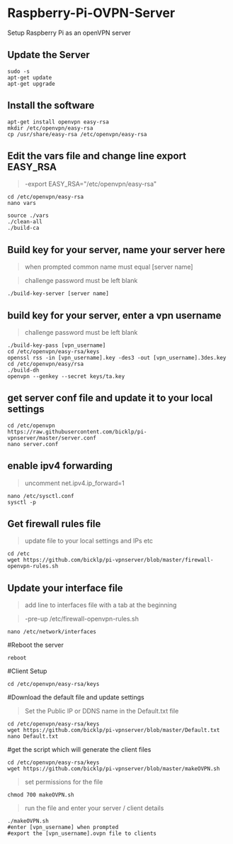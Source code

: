 # Raspberry-Pi-OVPN-Server
Setup Raspberry Pi as an openVPN server

## Update the Server
```
sudo -s
apt-get update
apt-get upgrade
```

## Install the software
```
apt-get install openvpn easy-rsa
mkdir /etc/openvpn/easy-rsa
cp /usr/share/easy-rsa /etc/openvpn/easy-rsa
```

## Edit the vars file and change line export EASY_RSA
>-export EASY_RSA="/etc/openvpn/easy-rsa"

```
cd /etc/openvpn/easy-rsa
nano vars
```

```
source ./vars
./clean-all
./build-ca
```
## Build key for your server, name your server here
>when prompted common name must equal [server name]

>challenge password must be left blank

```
./build-key-server [server name]
```


## build key for your server, enter a vpn username
>challenge password must be left blank

```
./build-key-pass [vpn_username]
cd /etc/openvpn/easy-rsa/keys
openssl rss -in [vpn_username].key -des3 -out [vpn_username].3des.key
cd /etc/openvpn/easy/rsa
./build-dh
openvpn --genkey --secret keys/ta.key
```
## get server conf file and update it to your local settings
```
cd /etc/openvpn
https://raw.githubusercontent.com/bicklp/pi-vpnserver/master/server.conf
nano server.conf
```
## enable ipv4 forwarding 
>uncomment net.ipv4.ip_forward=1

```
nano /etc/sysctl.conf
sysctl -p
```
## Get firewall rules file
> update file to your local settings and IPs etc

```
cd /etc
wget https://github.com/bicklp/pi-vpnserver/blob/master/firewall-openvpn-rules.sh
```

## Update your interface file
>add line to interfaces file with a tab at the beginning

>-pre-up /etc/firewall-openvpn-rules.sh


```
nano /etc/network/interfaces
```
#Reboot the server
```
reboot
```

#Client Setup


```
cd /etc/openvpn/easy-rsa/keys
```
#Download the default file and update settings
>Set the Public IP or DDNS name in the Default.txt file

```
cd /etc/openvpn/easy-rsa/keys
wget https://github.com/bicklp/pi-vpnserver/blob/master/Default.txt
nano Default.txt
```

#get the script which will generate the client files
```
cd /etc/openvpn/easy-rsa/keys
wget https://github.com/bicklp/pi-vpnserver/blob/master/makeOVPN.sh
```
>set permissions for the file

```
chmod 700 makeOVPN.sh
```
>run the file and enter your server / client details

```
./makeOVPN.sh
#enter [vpn_username] when prompted
#export the [vpn_username].ovpn file to clients
```



